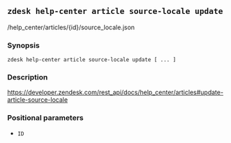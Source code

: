 ## `zdesk help-center article source-locale update`

/help_center/articles/{id}/source_locale.json

### Synopsis

    zdesk help-center article source-locale update [ ... ]

### Description

https://developer.zendesk.com/rest_api/docs/help_center/articles#update-article-source-locale

### Positional parameters

* `ID`


